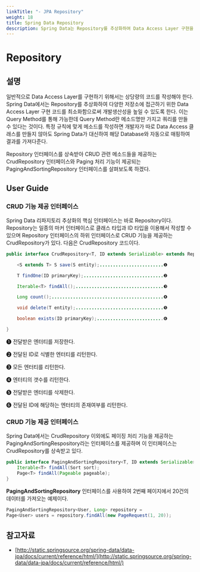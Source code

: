 ```yaml
---
linkTitle: "- JPA Repository"
weight: 18
title: Spring Data Repository
description: Spring Data는 Repository를 추상화하여 Data Access Layer 구현을 최소화하고, 메소드명만으로 쿼리를 자동 생성하는 Query Method를 지원해 개발 생산성을 높인다. CrudRepository는 기본적인 CRUD 메소드를, PagingAndSortingRepository는 페이징 및 정렬 기능을 제공한다.
---
```

# Repository

## 설명
일반적으로 Data Access Layer를 구현하기 위해서는 상당량의 코드를 작성해야 한다. Spring Data에서는 Repository를 추상화하여 다양한 저장소에 접근하기 위한 Data Access Layer 구현 코드를 최소화함으로써 개발생산성을 높일 수 있도록 한다. 이는 Query Method를 통해 가능한데 Query Method란 메소드명만 가지고 쿼리를 만들 수 있다는 것이다. 특정 규칙에 맞게 메소드를 작성하면 개발자가 따로 Data Access 클래스를 만들지 않아도 Spring Data가 대신하여 해당 Database와 자동으로 매핑하여 결과를 가져다준다.

Repository 인터페이스를 상속받아 CRUD 관련 메소드들을 제공하는 CrudRepository 인터페이스와 Paging 처리 기능이 제공되는 PagingAndSortingRepository 인터페이스를 살펴보도록 하겠다.

## User Guide
### CRUD 기능 제공 인터페이스
Spring Data 리파지토리 추상화의 핵심 인터페이스는 바로 Repository이다. Repository는 일종의 마커 인터페이스로 클래스 타입과 ID 타입을 이용해서 작성할 수 있으며 Repository 인터페이스의 하위 인터페이스로 CRUD 기능을 제공하는 CrudRepository가 있다.
다음은 CrudRepository 코드이다.

```java
public interface CrudRepository<T, ID extends Serializable> extends Repository<T, ID> {

    <S extends T> S save(S entity);........................❶

    T findOne(ID primaryKey);..............................❷

    Iterable<T> findAll();.................................❸

    Long count();..........................................❹

    void delete(T entity);.................................❺

    boolean exists(ID primaryKey);.........................❻

}
```

❶ 전달받은 엔터티를 저장한다.

❷ 전달된 ID로 식별한 엔터티를 리턴한다.

❸ 모든 엔터티를 리턴한다.

❹ 엔터티의 갯수를 리턴한다.

❺ 전달받은 엔터티를 삭제한다.

❻ 전달된 ID에 해당하는 엔터티의 존재여부를 리턴한다.

### CRUD 기능 제공 인터페이스
Spring Data에서는 CrudRepository 이외에도 페이징 처리 기능을 제공하는 PagingAndSortingRespository라는 인터페이스를 제공하며 이 인터페이스는 CrudRepository를 상속받고 있다.

```java
public interface PagingAndSortingRepository<T, ID extends Serializable> extends CrudRepository<T, ID> {
    Iterable<T> findAll(Sort sort);
    Page<T> findAll(Pageable pageable);
}
```

<b>PagingAndSortingRepository</b> 인터페이스를 사용하여 2번째 페이지에서 20건의 데이터를 가져오는 예제이다.

```java
PagingAndSortingRepository<User, Long> repository = 
Page<User> users = repository.findAll(new PageRequest(1, 20));
```

## 참고자료
- [http://static.springsource.org/spring-data/data-jpa/docs/current/reference/html/](http://static.springsource.org/spring-data/data-jpa/docs/current/reference/html/)
